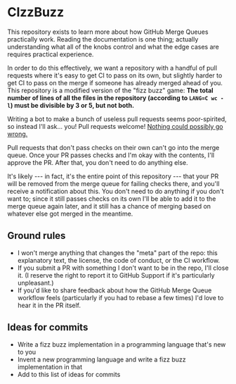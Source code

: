 # CIzzBuzz

This repository exists to learn more about how GitHub Merge Queues practically work. Reading the documentation is one thing; actually understanding what all of the knobs control and what the edge cases are requires practical experience.

In order to do this effectively, we want a repository with a handful of pull requests where it's easy to get CI to pass on its own, but slightly harder to get CI to pass on the merge if someone has already merged ahead of you. This repository is a modified version of the "fizz buzz" game: **The total number of lines of all the files in the repository (according to `LANG=C wc -l`) must be divisible by 3 or 5, but not both.**

Writing a bot to make a bunch of useless pull requests seems poor-spirited, so instead I'll ask... you! Pull requests welcome! [Nothing could possibly go wrong.](https://github.com/eeeeeeeeeeeeeeeeeeeeeeeeeeeeeeee/eeeeeeeeeeeeeeeeeeeeeeeeeeeeeeeeeeeeeeeeeeeeeeeeeeeeeeeeeeeeeeeeeeeeeeeeeeeeeeeeeeeeeeeeeeeeeeeeeeee)

Pull requests that don't pass checks on their own can't go into the merge queue. Once your PR passes checks and I'm okay with the contents, I'll approve the PR. After that, you don't need to do anything else.

It's likely --- in fact, it's the entire point of this repository --- that your PR will be removed from the merge queue for failing checks there, and you'll receive a notification about this. You don't need to do anything if you don't want to; since it still passes checks on its own I'll be able to add it to the merge queue again later, and it still has a chance of merging based on whatever else got merged in the meantime.

## Ground rules

- I won't merge anything that changes the "meta" part of the repo: this explanatory text, the license, the code of conduct, or the CI workflow.
- If you submit a PR with something I don't want to be in the repo, I'll close it. (I reserve the right to report it to GitHub Support if it's particularly unpleasant.)
- If you'd like to share feedback about how the GitHub Merge Queue workflow feels (particularly if you had to rebase a few times) I'd love to hear it in the PR itself.

## Ideas for commits

- Write a fizz buzz implementation in a programming language that's new to you
- Invent a new programming language and write a fizz buzz implementation in that
- Add to this list of ideas for commits
